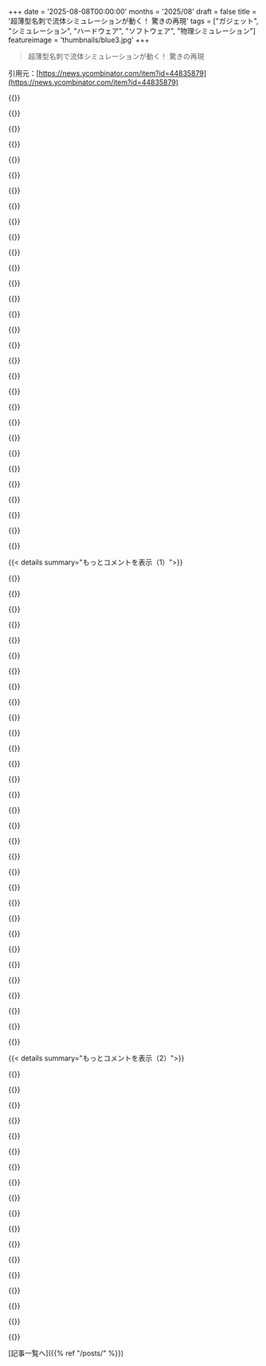 +++
date = '2025-08-08T00:00:00'
months = '2025/08'
draft = false
title = '超薄型名刺で流体シミュレーションが動く！ 驚きの再現'
tags = ["ガジェット", "シミュレーション", "ハードウェア", "ソフトウェア", "物理シミュレーション"]
featureimage = 'thumbnails/blue3.jpg'
+++

> 超薄型名刺で流体シミュレーションが動く！ 驚きの再現

引用元：[https://news.ycombinator.com/item?id=44835879](https://news.ycombinator.com/item?id=44835879)




{{<matomeQuote body="水入りの名刺型ボックスの利点は、流体シミュがリアルなこと、安くて作りやすい、デバッグが楽なことだよ。デメリットはお尻が濡れるリスクと、難しいことをやる喜びが減ることだね。" userName="delichon" createdAt="2025/08/08 21:04:58" color="#ff5733">}}




{{<matomeQuote body="“難しいことをやる喜びが減る”って？<br>そんな箱、作ったことある？簡単だとは思わないけどね。" userName="jrowen" createdAt="2025/08/09 06:43:31" color="#785bff">}}




{{<matomeQuote body="それはデジタル版よりも、流体力学の問題をはるかに速く、正確に解決してくれるんだ！" userName="pfortuny" createdAt="2025/08/09 13:51:01" color="#ff33a1">}}




{{<matomeQuote body="俺は作業中にADDの気を紛らわす良い指のおもちゃが好きだよ。軽くて、プラスチック製がいいね。金属は手が反応するし、布は汚れやすいから。水が入ってる窓はいいけど、見た目はあんまクールじゃないんだよね。90年代の油と水のミックスおもちゃみたいに色がついてたらいいけど、あれは振ると混ざってダメになるからね。だから電子版は比較するとかなり丈夫だよ。" userName="animal531" createdAt="2025/08/09 10:49:05" color="#ff33a1">}}




{{<matomeQuote body="まずはこれを見てみて！<br>Ocean waves in a bottle：https://www.youtube.com/watch?v=W4jbx5WLhy4" userName="mhb" createdAt="2025/08/09 13:25:00" color="#45d325">}}




{{<matomeQuote body="デメリットは、カードサイズだと流体シミュの動きが速すぎることだね。" userName="kazinator" createdAt="2025/08/09 00:14:16" color="">}}




{{<matomeQuote body="その流体の粘度を上げればいいんじゃない？" userName="N2yhWNXQN3k9" createdAt="2025/08/09 04:01:23" color="">}}




{{<matomeQuote body="残念ながら、そんな風にはいかないんだよ。LEDで表現されるバーチャル流体は、シロップみたいには動かない。大きなタンクで水がバシャバシャしてる小さい画像を見てるようなもんさ。数インチ規模でその動きを実現するには、流体が超高密度で重く、同時に重力を減らさないとダメなんだ。" userName="kazinator" createdAt="2025/08/09 09:45:16" color="#38d3d3">}}




{{<matomeQuote body="＞ 流体が超高密度で重く、同時に重力を減らさないとダメ<br>/難しいことをやる喜び、MAX！" userName="bullox" createdAt="2025/08/09 12:42:32" color="#ff5733">}}




{{<matomeQuote body="水と空気の代わりに2種類の違う流体を使えるよ。" userName="wedesoft" createdAt="2025/08/09 13:15:10" color="">}}




{{<matomeQuote body="錆びないよ。" userName="bravesoul2" createdAt="2025/08/09 09:10:11" color="">}}




{{<matomeQuote body="ケースが鉄じゃなければね。" userName="chr15m" createdAt="2025/08/09 10:28:19" color="">}}




{{<matomeQuote body="めっちゃ良いけど、配るにはちょっと高すぎない？<br>似たようなハードウェア名刺持ってた人を知ってるけど、これほどクールじゃなかったし、ボロボロで返してって言われたな。ちょっと変だよね。" userName="ChrisMarshallNY" createdAt="2025/08/08 12:05:00" color="">}}




{{<matomeQuote body="誰にでも配るもんじゃないかもしれないけど、これをもらった人は絶対にあなたのこと覚えてるはず！<br>俺なら机に置いて遊ぶだろうし、数週間後にはこの人のメールやLinkedInを永遠に覚えちゃってるだろうな。" userName="chamomeal" createdAt="2025/08/08 12:36:51" color="#45d325">}}




{{<matomeQuote body="うん、でもきっと彼らは知識が完璧じゃなくても、みんなのために何か価値を加えようとしたかったんだと思うよ。正直、気持ちは良い方向に向かってるんじゃないかな。それが俺の2セント。" userName="Imustaskforhelp" createdAt="2025/08/08 12:52:45" color="">}}




{{<matomeQuote body="＞それが俺の2セント。って、それ本当にChatGPTの2セント？LLMの返答をコピペするのは「ググれカス」リンクを貼るのと同じくらい役立たずだよ。最低でも手抜きな返答だね。" userName="Wojtkie" createdAt="2025/08/08 14:58:10" color="">}}




{{<matomeQuote body="これっていくらするの？<br>最近のハッカーカンファレンスのゲストパスって、もはやフル機能のコンピューターだし、もし同じくらいの価格帯ならそっちに使うのも良いアイデアだね。" userName="Cthulhu_" createdAt="2025/08/08 12:08:53" color="#785bff">}}




{{<matomeQuote body="この名刺、カスタムQRコードを表示するボタンとかモードがあるかと思ったぜ…。" userName="hypercube33" createdAt="2025/08/08 12:16:25" color="">}}




{{<matomeQuote body="QRコードより記事の内容が入ってるからもっと良いね。検索して見つけた結果をコメントに貼り付けるような感じだ。AI批判のHacker Newsコメントは、Bitcoin批判の新しい形だよ。GPTの出力より君の返信の方がずっとひどい。" userName="fossuser" createdAt="2025/08/08 15:18:09" color="">}}




{{<matomeQuote body="名刺をくれる人のほとんどは、すでにオフィスに招いてビジネス関係を話し合ってる相手なんだよね。彼らはうちの市まで飛行機で来て、ホテルに泊まり、交通費や食事代を払ってくれてる。その1時間の会議で与える印象ってすごく重要で、この名刺は間違いなく強い印象を残すと思う。普通の名刺は引き出しに入れられたり捨てられたりするけど、これは皆デスクに置いて触ってくれるだろうな。" userName="conductr" createdAt="2025/08/08 17:27:56" color="#ff5c5c">}}




{{<matomeQuote body="組み込みシステム関連の仕事の候補者と面接してて、最後にこの名刺を出して「他に質問があれば、僕のメールはここにありますよ」って言われたら、この人、とんでもないすご腕だなって想像しちゃうね。" userName="xp84" createdAt="2025/08/08 15:32:26" color="">}}




{{<matomeQuote body="うーん、俺は電気のスイッチすら苦労するのに、これは家で部品と半田ごてでちょこっと作ったボードには見えないね。BOMとボードファイルを送れば、基板が返ってくるだけじゃなく、部品も実装されてるサービスってあるのかな？こんな一点物でもやってくれるのかな？あとはバッテリーを用意してファームウェアをダウンロードするだけって感じかな。" userName="whartung" createdAt="2025/08/08 15:37:23" color="#45d325">}}




{{<matomeQuote body="確かに。最近ここでリンクされてた話だけど、あるデザイナーがカスタムメイドのウィジェットをCVとして提出したら、仕事を手に入れたってのを思い出したよ。" userName="ChrisMarshallNY" createdAt="2025/08/08 12:47:54" color="#38d3d3">}}




{{<matomeQuote body="昔、紙のCVを提出してた頃、俺はいつもレターサイズより小さめに切って、ブランドのフォルダに入れてたんだ。みんな小さいものを一番上に積む傾向があるからね。実際に俺のが一番上だったかは分からないけど、基本的にはいつも契約を取れたよ。" userName="physix" createdAt="2025/08/08 17:49:47" color="#785bff">}}




{{<matomeQuote body="うん、やったことあるよ。https://jlcpcb.com/smt-assembly で10枚まとめて、基板込みで1枚あたり10ドルくらいだった。" userName="bkettle" createdAt="2025/08/08 15:56:10" color="#45d325">}}




{{<matomeQuote body="悲しいTamagotchiを仕込みたいね。1週間くらいしたら、元の持ち主が恋しくて、罪悪感で返すように仕向けるんだ。心はズタズタになってるって感じでさ。" userName="DonHopkins" createdAt="2025/08/08 13:40:39" color="">}}




{{<matomeQuote body="そもそも誰にも渡さないだろうな。仕事を探してるなら、履歴書やサイトでこのブログ記事を指し示せば、それだけで十分印象的だよ。" userName="eitally" createdAt="2025/08/08 18:01:35" color="">}}




{{<matomeQuote body="AIコメントじゃないよ。ここは人間同士で話す場所なんだから、AIが言ったことばっかり繰り返すのはおかしいでしょ。それって、グループで話してるのに、Googleで読んだことしか言わない奴と同じだよ。" userName="mardef" createdAt="2025/08/08 18:05:51" color="#ff33a1">}}




{{<matomeQuote body="大体合ってるんだけど、ハウスウォーミングで名刺配りまくってる変な奴に会ったんだ。マジで変だったよ。でもさ、8ヶ月後くらいに飛び石で車のガラス割れて、そいつに頼んだんだよね。名刺は古くない、使い方が悪いだけってことだね。" userName="computomatic" createdAt="2025/08/09 00:02:42" color="#ff5733">}}




{{<matomeQuote body="名刺1枚10ドルはめちゃくちゃ高いけどね。" userName="nilamo" createdAt="2025/08/08 16:23:33" color="">}}




{{< details summary="もっとコメントを表示（1）">}}

{{<matomeQuote body="ChatGPTによると、あなたのコメントの価値はたった3セントだってさ！インフレ恐るべしだね！" userName="phatskat" createdAt="2025/08/08 15:12:27" color="">}}




{{<matomeQuote body="ちょっと待って、これに適切な返答をGoogleで検索させてくれよ。" userName="snickerdoodle12" createdAt="2025/08/08 15:31:03" color="">}}




{{<matomeQuote body="面接後の採点カードでは、最適なObscureLeetCodeAlgorithmを使わなかったから”no”って答えなきゃいけないんだよな。" userName="CubicalBatch" createdAt="2025/08/08 21:37:26" color="">}}




{{<matomeQuote body="これには反対だな。みんなGoogleで調べられることでもコメントしてるじゃん。自分で調べなくて済むし、よく分からないGPTよりは嘘をつかないからいいじゃん。" userName="93po" createdAt="2025/08/08 15:34:34" color="#ff5733">}}




{{<matomeQuote body="部品表（BOM）があるから、それでわかるよ。基板（PCB）にも少しね。あとはそれを組み立てるかどうかだけどさ。https://github.com/Nicholas-L-Johnson/flip-card/blob/main/ki..." userName="4gotunameagain" createdAt="2025/08/08 12:12:15" color="#ff33a1">}}




{{<matomeQuote body="悪いかもしんないけど、コントラストを出すには23x23のLEDマトリックスが必要なんじゃないかな。QRコードのデータは黒いから、周りに白い枠（“quiet zone”）がないとね。" userName="hturan" createdAt="2025/08/09 09:18:31" color="#ff33a1">}}




{{<matomeQuote body="俺が“Victorian Calling Cards”って呼んでる名刺があるんだ。引退してるから宣伝とかは要らないけど、moo.comで作った結構おしゃれなカードで、名前とメールと携帯番号だけ。裏には俺のソーシャルメディアで見られるドラゴンヘッドのロゴが入ってるんだ。みんな気に入って使ってくれてるよ。" userName="ChrisMarshallNY" createdAt="2025/08/09 02:09:44" color="">}}




{{<matomeQuote body="こういうのでも普通の安い名刺の需要はまだあるね。俺は将来必要になるかもって人のカードは持ってるけど、別に凝ってなくてもいいし、それが価値を増やすとは思わないな。良いサービスには弱い繋がりでも知ってる人を雇う方が、ぼったくりも少なくて仕事も丁寧な気がする。彼は$20のBOMカードを気軽に配らないだろうけど、高価値な瞬間に渡すなら$20のカードも十分あり得るよ。" userName="conductr" createdAt="2025/08/09 13:56:13" color="#ff5c5c">}}




{{<matomeQuote body="中国では“デジタル砂時計”みたいな飾りが前から売られてるよ。Acorn Archimedesの「Cataclysm」っていうゲームも、これと同じような仕組みだったんだ。リメイクもされたけど、オリジナルは当時のマシンで動くのが驚きだったって評判だったみたいだね。URL: https://www.youtube.com/watch?v=3Byyz1Vlv8w" userName="fidotron" createdAt="2025/08/08 12:46:19" color="#ff5733">}}




{{<matomeQuote body="うわー、レトロな流体シミュレーションゲーム、マジでかっこいい！「Oxygen Not Included」っていうゲームはさ、いろんな種類の液体とか気体をたくさんシミュレートしてて、サンドボックスモードとかデバッグツールもあるんだ。俺はこれ、Kid Pixみたいなペイントツールとして使うのが大好きで、いろんな素材がどう作用し合うか見るのが超楽しいんだよね。URL: https://youtu.be/U0MevBWyfS8?t=295" userName="DonHopkins" createdAt="2025/08/08 16:16:34" color="#ff5733">}}




{{<matomeQuote body="デジタルディスコボールならこれとかどうかな。URL: https://www.amazon.com/LED-Disco-Ball-NuLights-Lighting/dp/B...<br>URL: https://www.youtube.com/shorts/E8rzln1gUBg" userName="bookofjoe" createdAt="2025/08/08 15:56:04" color="#ff5733">}}




{{<matomeQuote body="WLEDを使えばそういうものの“悪いアナログ”は作れるけど、よく言われるように何でもベイプショップみたいに見えちゃう傾向があるんだよね。ディスコボールの効果って、不規則な向きの光が反射してる部分が多いから、それを再現するのは難しいよ。" userName="fidotron" createdAt="2025/08/08 14:19:53" color="">}}




{{<matomeQuote body="PCBデザインや回路図がどんな感じか気になるなら、KiCadファイルのオンラインビューアを使ってみてよ。URL: https://kicanvas.org/?github=https%3A%2F%2Fgithub.com%2FNich...<br>カードの作者(@creator of the card (phirks?))へ: もっとインタラクティブな機能とか、LEDマトリックスでテキストや他の情報を表示するとか、タッチボタンを追加するとかは考えた？現状でももちろん最高だけどね！" userName="_Microft" createdAt="2025/08/08 20:44:31" color="#38d3d3">}}




{{<matomeQuote body="テトリスとか加速度計で操作できるゲーム入れたいな。でも、その前に仕事見つけないと。実は最初表示したのは数字で、そのコードまだ持ってるんだ。文字は全然うまくいかないね。文字を読めるようにするには意外とスペースが必要だし、小さいピクセルフォントだとLEDの間隔が広すぎて見栄えが悪い。スクロールテキストならいいかもだけど、あんまり力を入れてないんだ。QRコードも試したけど、スキャンできなかったよ。ボタンはつけたくないってアイデアにこだわってるんだ。加速度計がクリックとかダブルクリックを認識するから、それは使えるかもね。誰でもフォークしたり貢献したり、課題を投稿したりしてくれたら嬉しいな。ちゃんとメンテナーになるから。" userName="phirks" createdAt="2025/08/08 21:18:41" color="#ff5c5c">}}




{{<matomeQuote body="詳しい返信ありがとう。加速度計を入力デバイスとして使うアイデアと、ボタンなしのデザイン選択には共感するよ。LEDマトリックスの更新レートってどれくらいなの？加速度計とLEDの組み合わせは、残像表示にも使えるんじゃないかな？" userName="_Microft" createdAt="2025/08/08 22:07:07" color="#ff33a1">}}




{{<matomeQuote body="＞その前に仕事見つけないと。君ならすぐに仕事見つかると思うよ（そう願ってる）。これって最高の就職活動広告だよ、きっとすぐに引き抜かれるさ。本当にすごい！大絶賛だよ！" userName="echelon" createdAt="2025/08/08 22:18:03" color="#ff33a1">}}




{{<matomeQuote body="これ好きなら、Mitxelaの流体シミュレーションペンダント[0]もきっと好きになるよ、彼の作品はどれもね！彼の情報量と楽しさにはいつも驚かされるんだ。たくさん情報を惜しみなくシェアしてくれて、プロダクションも素晴らしいし、声も素敵。インスピレーションをもらえるよ！彼のビデオ見て、記事読んで、両方でもいいよ。彼みたいな人がもっと必要だね。[0] https://mitxela.com/projects/fluid-pendant" userName="OisinMoran" createdAt="2025/08/08 12:24:32" color="#ff5c5c">}}




{{<matomeQuote body="それ、記事の中でちゃんと書いてあって、リンクも貼ってあったよ。" userName="unwind" createdAt="2025/08/08 12:26:42" color="">}}




{{<matomeQuote body="多分彼はRedditの投稿から見つけたんだろうね、そっちのコメントチェーンの下の方では言及してるけど、実際の投稿にはないから。プロジェクト自体には確かに書かれてるけど、僕も最初に投稿を読んだ時、Mitxelaのプロジェクトを思い出して同じ反応だったよ。<br> https://www.reddit.com/r/embedded/comments/1mkkd4z/my_busine..." userName="elictronic" createdAt="2025/08/08 14:15:00" color="">}}




{{<matomeQuote body="実は彼を最初に知ったのは、彼のすごい時計からなんだ：https://mitxela.com/projects/precision_clock_mk_iv<br>これ、以前Hacker Newsに投稿されてたよね：https://news.ycombinator.com/item?id=44144750<br>僕は珍しい時計のコンセプトに目がないし、彼が手がける細部のレベルは本当に美しい。クールな時計のコレクションも持ってるよ：https://lynkmi.com/oisin/Clocks" userName="OisinMoran" createdAt="2025/08/08 20:00:42" color="#ff33a1">}}




{{<matomeQuote body="+1でMitxela、あいつはマジでいつも驚かせるぜ。" userName="nirava" createdAt="2025/08/08 12:56:50" color="">}}




{{<matomeQuote body="流体シミュレーションは、丸い方がずっとよく見えるね。" userName="msephton" createdAt="2025/08/08 13:43:17" color="">}}




{{<matomeQuote body="丸いLCDとかOLEDって、スマートウォッチとかサーモスタットのデブボードに使えるよね。中国で売ってるやつが頭から離れないよ！" userName="mananaysiempre" createdAt="2025/08/08 15:12:15" color="">}}




{{<matomeQuote body="うわ、これすごいデザインじゃん。でも1個£1200もするのか…、うーん。" userName="wkat4242" createdAt="2025/08/08 16:02:49" color="">}}




{{<matomeQuote body="全部の24個、数時間で速攻売り切れたってさ。" userName="bookofjoe" createdAt="2025/08/08 18:12:31" color="">}}




{{<matomeQuote body="すごいな、£28800かよ！俺たちメーカーってさ、作ったものが安く売れすぎて、時給3€とかになっちゃうから、稼ぐのめっちゃ大変なんだよね。この人にはマジで感心するよ、マーケティングがうますぎる。" userName="wkat4242" createdAt="2025/08/09 02:51:31" color="#38d3d3">}}




{{<matomeQuote body="素晴らしいプロジェクトなんだけど、カードの裏のフォントがマジでダサいって。まるで何個も賞もらってる研究教授の、スタイルなしHTMLページみたいだよ。<br>サンセリフフォントなら完璧だったのに。<br>このセリフフォントも、たくさんあるセリフフォントの中でも最悪の選択だよ。<br>これすごいけど、名刺なんだから裏のテキストはもっと読みやすくすべきだったね（もっと良いフォントとか、もっと大きくするとか）。<br>で、本気で聞くんだけど、誰か俺にどのフォントを使えばいいか教えてくれない？俺にデザインセンスないのは皆わかってるし、もう頭から離れないんだ。" userName="phirks" createdAt="2025/08/09 03:38:03" color="#38d3d3">}}




{{<matomeQuote body="名刺のタイポグラフィのヒントをいくつか思いつきで挙げるね。<br>— 白地に黒（反転）は読みにくいから、黒地に白と比べて、同じ読みやすさにするならフォントを太くするか大きくすべきだよ。（タイトルみたいな表示テキストなら大文字や小文字の大文字もOK、読みやすいならね。）<br>— テキストの周りに視覚的なノイズがあると、読みやすさが損なわれるよ（例えば単色じゃなくてパターンがあるとか）。それも考慮してね。<br>— 本当に何をすべきかわかってる時以外は、フォントは一つに絞ってね。同じフォントでも太さや軽さのバリアントを使うのはOKだよ。<br>— フォントを縦横に圧縮するのは絶対ダメ。代わりに別のフォントを選びなよ。多くのフォントには凝縮/圧縮された代替があるし、インパクトが欲しいならImpactもあるよ。<br>— 余白を使いなよ。パディングで息をつかせよう。<br>— タイポグラフィの機能を使ってね。エムダッシュ（細いスペースで区切る）、箇条書きとか。<br>＞ Embedded Design⠀⠀⠀Hardware ∙ Firmware<br>または<br>＞ Embedded Design — Hardware, Firmware<br>対して<br>＞ Embedded Design - Hardware/Firmware<br>とは違うよね。<br>とはいえ、最初の2つ以外は主観的なんだけどね。「どうでもいいや」っていうリラックスした雰囲気も、自分の仕事がうまくて（そしてそれがデザインじゃないなら特に）戦略的かもしれないよ。名刺が読みやすくて機能すればね。" userName="strogonoff" createdAt="2025/08/09 06:50:35" color="#45d325">}}




{{<matomeQuote body="これで少しはマシになったかな？ビア（vias）を隠したんだけど。<br>https://github.com/Nicholas-L-Johnson/flip-card/blob/main/me...<br>https://github.com/Nicholas-L-Johnson/flip-card/blob/main/me..." userName="phirks" createdAt="2025/08/09 16:35:55" color="#38d3d3">}}




{{<matomeQuote body="個人的にはこっちの方が絶対良いし、すごく気に入ったよ。裏の簡潔な“Shake Me”は楽しいし、“Powered by Rust”もそこに合ってるね。実際に物理的な形になったらどんな感じになるのか気になるな…。" userName="strogonoff" createdAt="2025/08/09 16:40:51" color="#45d325">}}

{{</details>}}




{{< details summary="もっとコメントを表示（2）">}}

{{<matomeQuote body="みんな助けてくれてありがとうね。もうすぐこれを注文するし、また投稿するからさ。" userName="phirks" createdAt="2025/08/09 17:03:26" color="">}}




{{<matomeQuote body="Paul Allenのカードのフォント、見てみてよ。" userName="wavemode" createdAt="2025/08/09 04:28:53" color="">}}




{{<matomeQuote body="基板の端にUSB-Cポートがあるのはマジで凄いね。追加部品もハンダ付けもなしでUSB-Cポートが付けられるって分かったら、将来的にこういうのが増えるんじゃないかな。" userName="modeless" createdAt="2025/08/08 23:45:26" color="#ff5c5c">}}




{{<matomeQuote body="それ、かなり脆そうだね！ケーブル抜く時は、真っ直ぐ慎重に引っ張らないとダメだぞ。" userName="lbourdages" createdAt="2025/08/09 01:17:44" color="">}}




{{<matomeQuote body="俺もこれがデザインで一番感動した部分だよ。こんなことできるなんて知らなかったな。" userName="noveltyaccount" createdAt="2025/08/09 13:57:03" color="">}}




{{<matomeQuote body="話は逸れるけど、物理シミュレーションってどこから勉強し始めたらいいんだろう？数年前にこのプロジェクト[0]を見つけて、C++で88行のアルゴリズムでも圧倒されたんだ。CSのトピックの中で物理シミュレーションが一番知識がない分野だって気づいたよ。[0]: https://github.com/yuanming-hu/taichi_mpm" userName="raincole" createdAt="2025/08/08 11:58:24" color="#38d3d3">}}




{{<matomeQuote body="物理シミュレーションを学ぶなら、「数値解析」と「計算物理学」がいいんじゃないかな。「物理シミュレーション」は広い分野だから、流体シミュレーションのコードは惑星軌道のシミュレーションとは全然違うよ。<br>基本的には物理法則が微分方程式と線形代数で書かれてるから、多くの物理現象に適用できる数値積分アルゴリズムが重要になるね。シンプルなのはEuler’s methodだけど、誤差が蓄積されやすい。より高度なのはRunge Kuttaだよ。エネルギー保存とかの既知の特性がある場合は、その制約を明示的に課す方法もある。これは周期的な運動のシミュレーションに良いよ。最後は「情報は物理」ってよく言われるよね。" userName="IIAOPSW" createdAt="2025/08/08 14:38:54" color="#38d3d3">}}




{{<matomeQuote body="剛体シミュレーションはもっとずっと簡単だよ。SIGGRAPHの2001年のコース[0]があって、ちょっと読み応えあるけど、本格的な剛体シミュレーションとその数学的背景が理解できるはずだよ。[0]: https://graphics.pixar.com/pbm2001/pdf/notesg.pdf" userName="maccard" createdAt="2025/08/08 12:03:09" color="#ff5c5c">}}




{{<matomeQuote body="俺も自分でやったことあるよ。すごく楽しくて価値のあるプロジェクトで、色んな深掘りができるんだ。太陽系シミュレーションも面白いね、これは数値微分方程式の解法に傾倒してるよ。" userName="aDyslecticCrow" createdAt="2025/08/08 16:34:27" color="#ff5733">}}




{{<matomeQuote body="ポイント数やスケーリングより、基本を理解するのが大事。パーティクルシミュレーションは布や流体シミュレーションへの入門として最適で、参照した論文の序盤を理解する必要があるんだ。" userName="maccard" createdAt="2025/08/08 13:01:15" color="">}}




{{<matomeQuote body="pico-8のチュートリアルで物理シミュレーションの基本を学んだのが役立ったって話。キャラのx/y座標と速度（dx/dy）で、入力や状態に応じてdx/dyを変えるのさ。ジャンプならdyを増やして、毎フレーム減衰。落下なら加速して終端速度まで。これで衝突判定も追加。こういう基本が「falling sand」みたいなシンプルな物理シミュレーションにも応用できるんだ。" userName="Cthulhu_" createdAt="2025/08/08 12:13:31" color="#ff5c5c">}}




{{<matomeQuote body="統計力学ならCourseraの「Statistical Mechanics」[1]がおすすめだよ。Pythonプログラムも豊富だし。興味を引くならMatthias Researchの「Ten Minute Physics」[2]の動画がとっかかりにいいかもね。<br>[1]: https://www.coursera.org/learn/statistical-mechanics<br>[2]: https://matthias-research.github.io/pages/tenMinutePhysics/i..." userName="maurits" createdAt="2025/08/08 12:21:21" color="#785bff">}}




{{<matomeQuote body="Perplexityとかで調べればいい、よくあることだよ。要は、微分方程式を離散化して2Dや3Dのセルオートマトンで動かすんだ。簡単な例だと、熱拡散は「周囲のセルとの温度差の平均に定数を掛けて、それを更新量にする」っていうルールでグリッド上で計算する。これを繰り返すと熱の拡散が見れるよ。原初地球の冷却とか面白そう。熱拡散や重力相互作用は良い入門問題だね。" userName="stormfather" createdAt="2025/08/08 13:54:02" color="#45d325">}}




{{<matomeQuote body="物理シミュレーションは粒子ベースか微分方程式の積分ベースのどちらかだね。どっちもコンピュータでは離散化するから似たような計算になるよ。『Numerical Recipes』は物理学者向けだけど、いい参考書だ。『Computer Simulation of Liquids by Allen』もいいスタートになるかも。ゲームでは物理的な正確さより、見た目のリアルさが大事だから、ヒューリスティックなテクニックも色々あるんだ。" userName="dawnofdusk" createdAt="2025/08/08 16:34:59" color="#45d325">}}




{{<matomeQuote body="Daniel Shiffmanの『The Nature of Code』は素晴らしい入門書だよ。Processingやp5.jsを使った分かりやすい例で、物理シミュレーションの基礎を教えてくれるんだ。" userName="ethan_smith" createdAt="2025/08/08 13:15:58" color="#785bff">}}




{{<matomeQuote body="水のシミュレーションなら、コンピュートシェーダーを学ぶといいよ。Eulerian（グリッドベース）シミュレーションが古典的な手法の一つだね。" userName="pornel" createdAt="2025/08/09 10:58:32" color="">}}




{{<matomeQuote body="2009年の最先端技術については、この記事を見てみて。https://www.tokyoartsandspace.jp/en/creator/index/B/124.html" userName="bookofjoe" createdAt="2025/08/08 15:09:53" color="">}}

{{</details>}}



[記事一覧へ]({{% ref "/posts/" %}})

